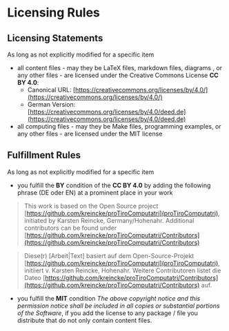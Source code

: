# Licensing Rules

## Licensing Statements

As long as not explicitly modified for a specific item

* all content files - may they be LaTeX files, markdown files, diagrams , or any other files - are licensed under the Creative Commons License **CC BY 4.0**: 
  * Canonical URL: [https://creativecommons.org/licenses/by/4.0/](https://creativecommons.org/licenses/by/4.0/)
  * German Version: [https://creativecommons.org/licenses/by/4.0/deed.de](https://creativecommons.org/licenses/by/4.0/deed.de)
* all computing files - may they be Make files, programming examples, or any other files - are licensed under the MIT license

## Fulfillment Rules

As long as not explicitly modified for a specific item

* you fulfill the **BY** condition of the **CC BY 4.0** by adding the following phrase (DE oder EN) at a prominent place in your work

> This work is based on the Open Source project [https://github.com/kreincke/proTiroComputatri](proTiroComputatri), initiated by Karsten Reincke, Germany/Hohenahr. Additional contributors can be found under [https://github.com/kreincke/proTiroComputatri/Contributors](https://github.com/kreincke/proTiroComputatri/Contributors)

> Diese(r) [Arbeit|Text] basiert auf dem Open-Source-Projekt [https://github.com/kreincke/proTiroComputatri](proTiroComputatri), initiiert v. Karsten Reincke, Hohenahr. Weitere Contributoren listet die Dateo [https://github.com/kreincke/proTiroComputatri/Contributors](https://github.com/kreincke/proTiroComputatri/Contributors) auf.

* you fulfill the **MIT** condition *The above copyright notice and this permission notice shall be included in all copies or substantial portions of the Software*, if you add the license to any package / file you distribute that do not only contain content files.


